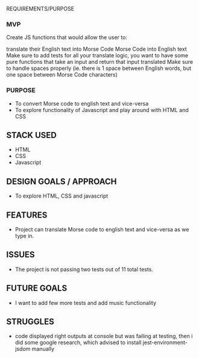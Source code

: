 REQUIREMENTS/PURPOSE

### MVP

Create JS functions that would allow the user to:

translate their English text into Morse Code
Morse Code into English text
Make sure to add tests for all your translate logic, you want to have some pure functions that take an input and return that input translated
Make sure to handle spaces properly (ie. there is 1 space between English words, but one space between Morse Code characters)

### PURPOSE

- To convert Morse code to english text and vice-versa
- To explore functionality of Javascript and play around with HTML and CSS

## STACK USED
- HTML
- CSS
- Javascript

## DESIGN GOALS / APPROACH
- To explore HTML, CSS and javascript 

## FEATURES
- Project can translate Morse code to english text and vice-versa as we type in.

## ISSUES
- The project is not passing two tests out of 11 total tests.

## FUTURE GOALS
- I want to add few more tests and add music functionality

## STRUGGLES
- code displayed right outputs at console but was failing at testing, then i did some google research, which advised to install jest-environment-jsdom manually 

